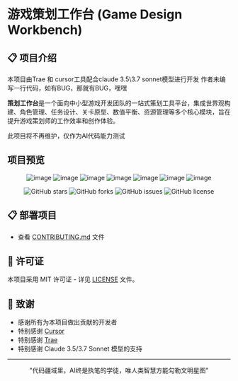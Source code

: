 # 游戏策划工作台 (Game Design Workbench)

## 📋 项目介绍
本项目由Trae 和 cursor工具配合claude 3.5\3.7 sonnet模型进行开发
作者未编写一行代码，如有BUG，那就有BUG，嘿嘿

**策划工作台**是一个面向中小型游戏开发团队的一站式策划工具平台，集成世界观构建、角色管理、任务设计、关卡原型、数值平衡、资源管理等多个核心模块，旨在提升游戏策划师的工作效率和创作体验。

此项目将不再维护，仅作为AI代码能力测试

## 项目预览
<div align="center">
  
![image](https://github.com/user-attachments/assets/3c6044e0-b13f-498f-8edb-5b6b7039d142)
![image](https://github.com/user-attachments/assets/d8dcad50-1a29-4a4b-aadb-f0ac3237ec22)
![image](https://github.com/user-attachments/assets/e71882e9-311f-44ed-9ed1-a8274154b279)
![image](https://github.com/user-attachments/assets/d9e81818-e208-4179-98e5-d974e0d16537)
![image](https://github.com/user-attachments/assets/f78725b3-2d21-413e-ab27-e75aa54100fd)
![image](https://github.com/user-attachments/assets/a07d95d4-3392-485d-91af-354569024225)
![image](https://github.com/user-attachments/assets/04a71cb8-0627-4b05-8c21-e6f2e6bb2e51)

</div>

<div align="center">
  
  ![GitHub stars](https://img.shields.io/github/stars/yourusername/game-design-workbench?style=social)
  ![GitHub forks](https://img.shields.io/github/forks/yourusername/game-design-workbench?style=social)
  ![GitHub issues](https://img.shields.io/github/issues/yourusername/game-design-workbench)
  ![GitHub license](https://img.shields.io/github/license/yourusername/game-design-workbench)
  
</div>

## 📋 部署项目
- 查看 [CONTRIBUTING.md](CONTRIBUTING.md) 文件

## 📄 许可证

本项目采用 MIT 许可证 - 详见 [LICENSE](LICENSE) 文件。

## 🙏 致谢

- 感谢所有为本项目做出贡献的开发者
- 特别感谢 [Cursor](https://cursor.sh/)
- 特别感谢 [Trae](https://www.trae.ai/)
- 特别感谢 Claude 3.5/3.7 Sonnet 模型的支持
---

<p align="center">
  "代码疆域里，AI终是执笔的学徒，唯人类智慧方能勾勒文明星图"
</p>
